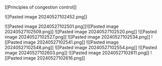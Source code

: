 [[Principles of congestion control]]

![[Pasted image 20240527102452.png]]

![[Pasted image 20240527102501.png]]![[Pasted image 20240527102509.png]]
![[Pasted image 20240527102520.png]]
![[Pasted image 20240527102527.png]]
![[Pasted image 20240527102534.png]]
![[Pasted image 20240527102541.png]]
![[Pasted image 20240527102548.png]]
![[Pasted image 20240527102554.png]]
![[Pasted image 20240527102603.png]]
![[Pasted image 20240527102611.png]]
![[Pasted image 20240527102616.png]]
